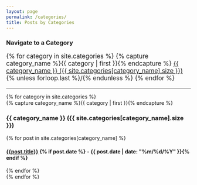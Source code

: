 ```yaml
---
layout: page
permalink: /categories/
title: Posts by Categories
---
```


<h3 class="category-head">Navigate to a Category</h3>
<p style="font-size: larger;">
	{% for category in site.categories %}
	{% capture category_name %}{{ category | first }}{% endcapture %}
		<a href="#{{ category_name }}"> {{ category_name }} ({{ site.categories[category_name].size }}) </a> {% unless forloop.last %}/{% endunless %}
	{% endfor %}
</p>
<hr />
<div id="archives">
{% for category in site.categories %}
  <div class="archive-group">
    {% capture category_name %}{{ category | first }}{% endcapture %}
    <div id="#{{ category_name | slugize }}"></div>
    <h3 class="category-head">{{ category_name }} ({{ site.categories[category_name].size }})</h3>
    {% for post in site.categories[category_name] %}
      <h4><a href="{{ site.baseurl }}{{ post.url }}">{{post.title}}</a> {% if post.date %} - {{ post.date | date: "%m/%d/%Y" }}{% endif %}</h4>
    {% endfor %}
  </div>
{% endfor %}
</div>

